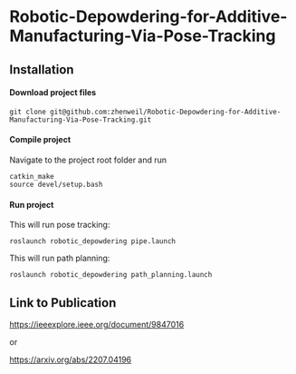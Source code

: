 # Robotic-Depowdering-for-Additive-Manufacturing-Via-Pose-Tracking

## Installation
#### Download project files
```
git clone git@github.com:zhenweil/Robotic-Depowdering-for-Additive-Manufacturing-Via-Pose-Tracking.git
```
#### Compile project
Navigate to the project root folder and run
```
catkin_make
source devel/setup.bash
```
#### Run project
This will run pose tracking:
```
roslaunch robotic_depowdering pipe.launch
```
This will run path planning:
```
roslaunch robotic_depowdering path_planning.launch
```
## Link to Publication
https://ieeexplore.ieee.org/document/9847016

or 

https://arxiv.org/abs/2207.04196

